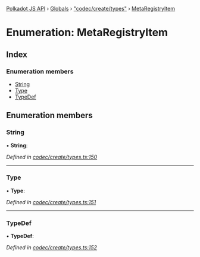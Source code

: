 [Polkadot JS API](../README.md) › [Globals](../globals.md) › ["codec/create/types"](../modules/_codec_create_types_.md) › [MetaRegistryItem](_codec_create_types_.metaregistryitem.md)

# Enumeration: MetaRegistryItem

## Index

### Enumeration members

* [String](_codec_create_types_.metaregistryitem.md#string)
* [Type](_codec_create_types_.metaregistryitem.md#type)
* [TypeDef](_codec_create_types_.metaregistryitem.md#typedef)

## Enumeration members

###  String

• **String**:

*Defined in [codec/create/types.ts:150](https://github.com/polkadot-js/api/blob/be4b9a4133/packages/types/src/codec/create/types.ts#L150)*

___

###  Type

• **Type**:

*Defined in [codec/create/types.ts:151](https://github.com/polkadot-js/api/blob/be4b9a4133/packages/types/src/codec/create/types.ts#L151)*

___

###  TypeDef

• **TypeDef**:

*Defined in [codec/create/types.ts:152](https://github.com/polkadot-js/api/blob/be4b9a4133/packages/types/src/codec/create/types.ts#L152)*
